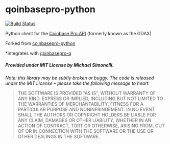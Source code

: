 # qoinbasepro-python
[![Build Status](https://travis-ci.org/danpaquin/coinbasepro-python.svg?branch=master)](https://travis-ci.org/danpaquin/coinbasepro-python)

Python client for the [Coinbase Pro API](https://docs.pro.coinbase.com/) (formerly known as
the GDAX)

Forked from [coinbasepro-python](https://github.com/danpaquin/coinbasepro-python)

*integrates with [qoinbasepro-q](https://github.com/michaelsimonelli/qoinbase-q)

##### Provided under MIT License by Michael Simonelli.
*Note: this library may be subtly broken or buggy. The code is released under
the MIT License – please take the following message to heart:*
> THE SOFTWARE IS PROVIDED "AS IS", WITHOUT WARRANTY OF ANY KIND, EXPRESS OR
IMPLIED, INCLUDING BUT NOT LIMITED TO THE WARRANTIES OF MERCHANTABILITY, FITNESS
FOR A PARTICULAR PURPOSE AND NONINFRINGEMENT. IN NO EVENT SHALL THE AUTHORS OR
COPYRIGHT HOLDERS BE LIABLE FOR ANY CLAIM, DAMAGES OR OTHER LIABILITY, WHETHER
IN AN ACTION OF CONTRACT, TORT OR OTHERWISE, ARISING FROM, OUT OF OR IN
CONNECTION WITH THE SOFTWARE OR THE USE OR OTHER DEALINGS IN THE SOFTWARE.

